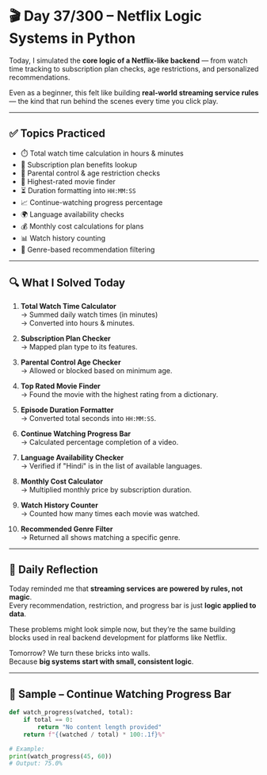 # 🎬 Day 37/300 – Netflix Logic Systems in Python

Today, I simulated the **core logic of a Netflix-like backend** — from watch time tracking to subscription plan checks, age restrictions, and personalized recommendations.

Even as a beginner, this felt like building **real-world streaming service rules** — the kind that run behind the scenes every time you click play.

---

## ✅ Topics Practiced

- ⏱️ Total watch time calculation in hours & minutes  
- 📝 Subscription plan benefits lookup  
- 🔞 Parental control & age restriction checks  
- 🌟 Highest-rated movie finder  
- ⏳ Duration formatting into `HH:MM:SS`  
- 📈 Continue-watching progress percentage  
- 🌍 Language availability checks  
- 💰 Monthly cost calculations for plans  
- 📊 Watch history counting  
- 🎯 Genre-based recommendation filtering  

---

## 🔍 What I Solved Today

1. **Total Watch Time Calculator**  
   → Summed daily watch times (in minutes)  
   → Converted into hours & minutes.

2. **Subscription Plan Checker**  
   → Mapped plan type to its features.

3. **Parental Control Age Checker**  
   → Allowed or blocked based on minimum age.

4. **Top Rated Movie Finder**  
   → Found the movie with the highest rating from a dictionary.

5. **Episode Duration Formatter**  
   → Converted total seconds into `HH:MM:SS`.

6. **Continue Watching Progress Bar**  
   → Calculated percentage completion of a video.

7. **Language Availability Checker**  
   → Verified if "Hindi" is in the list of available languages.

8. **Monthly Cost Calculator**  
   → Multiplied monthly price by subscription duration.

9. **Watch History Counter**  
   → Counted how many times each movie was watched.

10. **Recommended Genre Filter**  
    → Returned all shows matching a specific genre.

---

## 💭 Daily Reflection

Today reminded me that **streaming services are powered by rules, not magic**.  
Every recommendation, restriction, and progress bar is just **logic applied to data**.

These problems might look simple now, but they’re the same building blocks used in real backend development for platforms like Netflix.  

Tomorrow? We turn these bricks into walls.  
Because **big systems start with small, consistent logic**.

---

## 🧠 Sample – Continue Watching Progress Bar

```python
def watch_progress(watched, total):
    if total == 0:
        return "No content length provided"
    return f"{(watched / total) * 100:.1f}%"

# Example:
print(watch_progress(45, 60))
# Output: 75.0%
